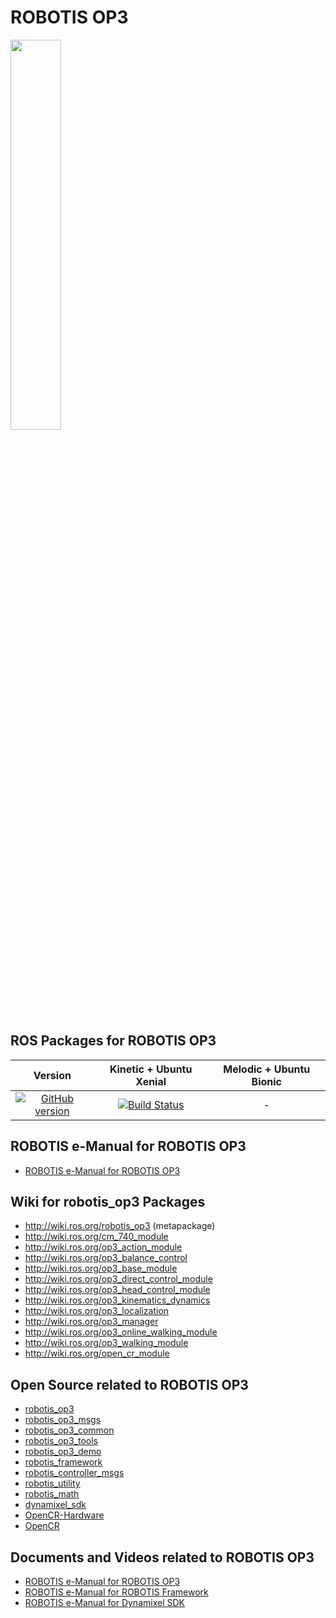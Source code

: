 # ROBOTIS OP3
<img src="https://github.com/ROBOTIS-GIT/emanual/blob/master/assets/images/platform/op3/default_op3.jpg" width="40%" />  

## ROS Packages for ROBOTIS OP3
|Version|Kinetic + Ubuntu Xenial|Melodic + Ubuntu Bionic|
|:---:|:---:|:---:|
|[![GitHub version](https://badge.fury.io/gh/ROBOTIS-GIT%2FROBOTIS-OP3.svg)](https://badge.fury.io/gh/ROBOTIS-GIT%2FROBOTIS-OP3)|[![Build Status](https://travis-ci.org/ROBOTIS-GIT/ROBOTIS-OP3.svg?branch=kinetic-devel)](https://travis-ci.org/ROBOTIS-GIT/ROBOTIS-OP3)|-|

## ROBOTIS e-Manual for ROBOTIS OP3
- [ROBOTIS e-Manual for ROBOTIS OP3](http://emanual.robotis.com/docs/en/platform/op3/introduction/)

## Wiki for robotis_op3 Packages
- http://wiki.ros.org/robotis_op3 (metapackage)
- http://wiki.ros.org/cm_740_module
- http://wiki.ros.org/op3_action_module
- http://wiki.ros.org/op3_balance_control
- http://wiki.ros.org/op3_base_module
- http://wiki.ros.org/op3_direct_control_module
- http://wiki.ros.org/op3_head_control_module
- http://wiki.ros.org/op3_kinematics_dynamics
- http://wiki.ros.org/op3_localization
- http://wiki.ros.org/op3_manager
- http://wiki.ros.org/op3_online_walking_module
- http://wiki.ros.org/op3_walking_module
- http://wiki.ros.org/open_cr_module

## Open Source related to ROBOTIS OP3
- [robotis_op3](https://github.com/ROBOTIS-GIT/ROBOTIS-OP3)
- [robotis_op3_msgs](https://github.com/ROBOTIS-GIT/ROBOTIS-OP3-msgs)
- [robotis_op3_common](https://github.com/ROBOTIS-GIT/ROBOTIS-OP3-Common)
- [robotis_op3_tools](https://github.com/ROBOTIS-GIT/ROBOTIS-OP3-Tools)
- [robotis_op3_demo](https://github.com/ROBOTIS-GIT/ROBOTIS-OP3-Demo)
- [robotis_framework](https://github.com/ROBOTIS-GIT/ROBOTIS-Framework)
- [robotis_controller_msgs](https://github.com/ROBOTIS-GIT/ROBOTIS-Framework-msgs)
- [robotis_utility](https://github.com/ROBOTIS-GIT/ROBOTIS-Utility)
- [robotis_math](https://github.com/ROBOTIS-GIT/ROBOTIS-Math)
- [dynamixel_sdk](https://github.com/ROBOTIS-GIT/DynamixelSDK)
- [OpenCR-Hardware](https://github.com/ROBOTIS-GIT/OpenCR-Hardware)
- [OpenCR](https://github.com/ROBOTIS-GIT/OpenCR)

## Documents and Videos related to ROBOTIS OP3
- [ROBOTIS e-Manual for ROBOTIS OP3](http://emanual.robotis.com/docs/en/platform/op3/introduction/)
- [ROBOTIS e-Manual for ROBOTIS Framework](http://emanual.robotis.com/docs/en/software/robotis_framework_packages/)
- [ROBOTIS e-Manual for Dynamixel SDK](http://emanual.robotis.com/docs/en/software/dynamixel/dynamixel_sdk/overview/)
